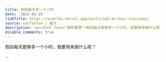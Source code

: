 ```yaml
---
title: 假如每天多一个小时
date: '2022-01-25'
linkTitle: https://yuanfan.vercel.app/posts/add-an-hour-everyday/
source: earfanfan | 袁凡
description: <p><font face="微软雅黑">假如每天能够多一个小时，我要用来做什么呢？</p> ...
disable_comments: true
---
```

<p><font face="微软雅黑">假如每天能够多一个小时，我要用来做什么呢？</p> ...